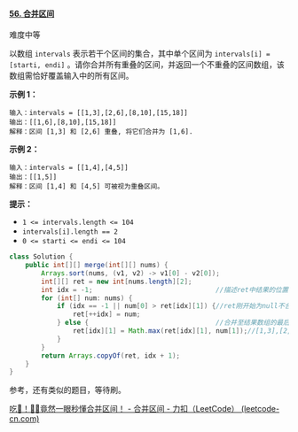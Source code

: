 #### [56. 合并区间](https://leetcode-cn.com/problems/merge-intervals/)

难度中等

以数组 `intervals` 表示若干个区间的集合，其中单个区间为 `intervals[i] = [starti, endi]` 。请你合并所有重叠的区间，并返回一个不重叠的区间数组，该数组需恰好覆盖输入中的所有区间。

 

**示例 1：**

```
输入：intervals = [[1,3],[2,6],[8,10],[15,18]]
输出：[[1,6],[8,10],[15,18]]
解释：区间 [1,3] 和 [2,6] 重叠, 将它们合并为 [1,6].
```

**示例 2：**

```
输入：intervals = [[1,4],[4,5]]
输出：[[1,5]]
解释：区间 [1,4] 和 [4,5] 可被视为重叠区间。
```

 

**提示：**

- `1 <= intervals.length <= 104`
- `intervals[i].length == 2`
- `0 <= starti <= endi <= 104`





```java
class Solution {
    public int[][] merge(int[][] nums) {
        Arrays.sort(nums, (v1, v2) -> v1[0] - v2[0]);
        int[][] ret = new int[nums.length][2];
        int idx = -1;								//描述ret中结果的位置
        for (int[] num: nums) {
            if (idx == -1 || num[0] > ret[idx][1]) {//ret刚开始为null不合并，后续不符合不合并
                ret[++idx] = num;	
            } else {								//合并至结果数组的最后区间
                ret[idx][1] = Math.max(ret[idx][1], num[1]);//[1,3],[2,6]取3和6的最大值
            }
        }
        return Arrays.copyOf(ret, idx + 1);
    }
}
```

参考，还有类似的题目，等待刷。

 [吃🐳！🤷‍♀️竟然一眼秒懂合并区间！ - 合并区间 - 力扣（LeetCode） (leetcode-cn.com)](https://leetcode-cn.com/problems/merge-intervals/solution/chi-jing-ran-yi-yan-miao-dong-by-sweetiee/) 